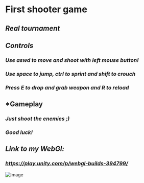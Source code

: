# **First shooter game**
## ***Real tournament***

## ***Controls***
### _Use aswd to move and shoot with left mouse button!_
### _Use space to jump, ctrl to sprint and shift to crouch_
### _Press E to drop and grab weapon and R to reload_

## ***Gameplay**
### _Just shoot the enemies ;)_
### _Good luck!_

## ***Link to my WebGl:***
### _https://play.unity.com/p/webgl-builds-394799/_
![image](https://github.com/gri0ta/Real-Tournament/assets/146214932/430f80ad-7025-4ce9-bb00-ec58fb6194b5)

